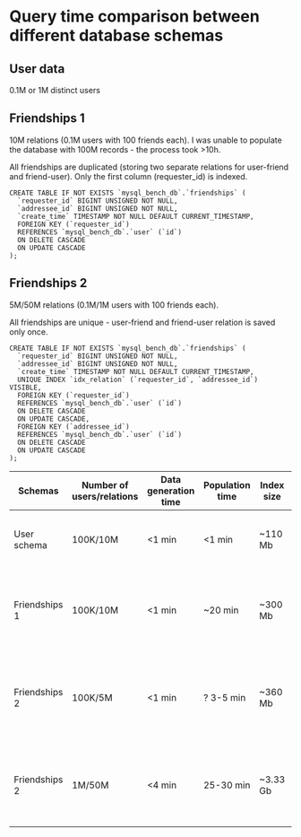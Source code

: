# Query time comparison between different database schemas

## User data

0.1M or 1M distinct users

## Friendships 1

10M relations (0.1M users with 100 friends each). I was unable to populate the database with 100M records - the process took >10h.

All friendships are duplicated (storing two separate relations for user-friend and friend-user). Only the first column (requester_id) is indexed.

```
CREATE TABLE IF NOT EXISTS `mysql_bench_db`.`friendships` (
  `requester_id` BIGINT UNSIGNED NOT NULL,
  `addressee_id` BIGINT UNSIGNED NOT NULL,
  `create_time` TIMESTAMP NOT NULL DEFAULT CURRENT_TIMESTAMP,
  FOREIGN KEY (`requester_id`)
  REFERENCES `mysql_bench_db`.`user` (`id`)
  ON DELETE CASCADE
  ON UPDATE CASCADE
);
```

## Friendships 2

5M/50M relations (0.1M/1M users with 100 friends each).

All friendships are unique - user-friend and friend-user relation is saved only once.

```
CREATE TABLE IF NOT EXISTS `mysql_bench_db`.`friendships` (
  `requester_id` BIGINT UNSIGNED NOT NULL,
  `addressee_id` BIGINT UNSIGNED NOT NULL,
  `create_time` TIMESTAMP NOT NULL DEFAULT CURRENT_TIMESTAMP,
  UNIQUE INDEX `idx_relation` (`requester_id`, `addressee_id`) VISIBLE,
  FOREIGN KEY (`requester_id`)
  REFERENCES `mysql_bench_db`.`user` (`id`)
  ON DELETE CASCADE
  ON UPDATE CASCADE,
  FOREIGN KEY (`addressee_id`)
  REFERENCES `mysql_bench_db`.`user` (`id`)
  ON DELETE CASCADE
  ON UPDATE CASCADE
);
```

| Schemas       | Number of users/relations | Data generation time | Population time | Index size | Total table size | Query time |
| ------------- | ------------------------- | -------------------- | --------------- | ---------- | ---------------- | ---------- |
| User schema   | 100K/10M                  | <1 min               | <1 min          | ~110 Mb    | ~200 Mb          | Querying one random record ~60 ms |
| Friendships 1 | 100K/10M                  | <1 min               | ~20 min         | ~300 Mb    | ~735 Mb          | Querying all friends for one random user ~200 ms |
| Friendships 2 | 100K/5M                   | <1 min               | ? 3-5 min       | ~360 Mb    | ~370 Mb          | Querying all friends for one random user ~16 ms ? ~2.5 ms |
| Friendships 2 | 1M/50M                    | <4 min               | 25-30 min       | ~3.33 Gb   | ~3.33 Gb         | Querying all friends for one random user ~16 ms |

